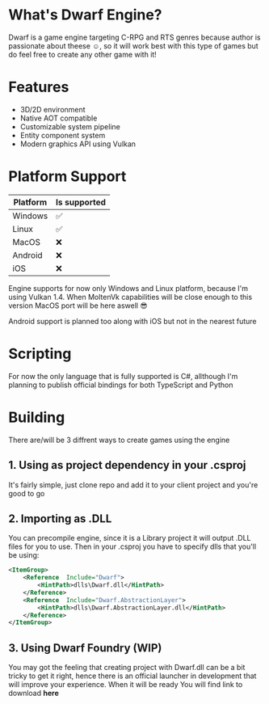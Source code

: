 # What's Dwarf Engine?

Dwarf is a game engine targeting C-RPG and RTS genres because author is
passionate about theese :relaxed:, so it will work best with this type of games
but do feel free to create any other game with it!

# Features

- 3D/2D environment
- Native AOT compatible
- Customizable system pipeline
- Entity component system
- Modern graphics API using Vulkan

# Platform Support

| Platform | Is supported       |
| -------- | ------------------ |
| Windows  | :white_check_mark: |
| Linux    | :white_check_mark: |
| MacOS    | :x:                |
| Android  | :x:                |
| iOS      | :x:                |

Engine supports for now only Windows and Linux platform, because I'm using
Vulkan 1.4. When MoltenVk capabilities will be close enough to this version
MacOS port will be here aswell :sunglasses:

Android support is planned too along with iOS but not in the nearest future

# Scripting

For now the only language that is fully supported is C#, allthough I'm planning
to publish official bindings for both TypeScript and Python

# Building

There are/will be 3 diffrent ways to create games using the engine

## 1. Using as project dependency in your .csproj

It's fairly simple, just clone repo and add it to your client project and you're
good to go

## 2. Importing as .DLL

You can precompile engine, since it is a Library project it will output .DLL
files for you to use. Then in your .csproj you have to specify dlls that you'll
be using:

```xml
<ItemGroup>
	<Reference  Include="Dwarf">
		<HintPath>dlls\Dwarf.dll</HintPath>
	</Reference>
	<Reference  Include="Dwarf.AbstractionLayer">
		<HintPath>dlls\Dwarf.AbstractionLayer.dll</HintPath>
	</Reference>
</ItemGroup>
```

## 3. Using Dwarf Foundry (WIP)

You may got the feeling that creating project with Dwarf.dll can be a bit tricky
to get it right, hence there is an official launcher in development that will
improve your experience. When it will be ready You will find link to download
<b>here</b>
